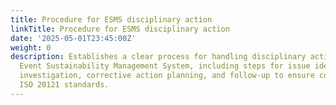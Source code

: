 ```yaml
---
title: Procedure for ESMS disciplinary action
linkTitle: Procedure for ESMS disciplinary action
date: '2025-05-01T23:45:00Z'
weight: 0
description: Establishes a clear process for handling disciplinary actions under the
  Event Sustainability Management System, including steps for issue identification,
  investigation, corrective action planning, and follow-up to ensure compliance with
  ISO 20121 standards.
---
```



<!-- Unsupported block type: table_of_contents -->

<!-- Unsupported block type: unsupported -->

